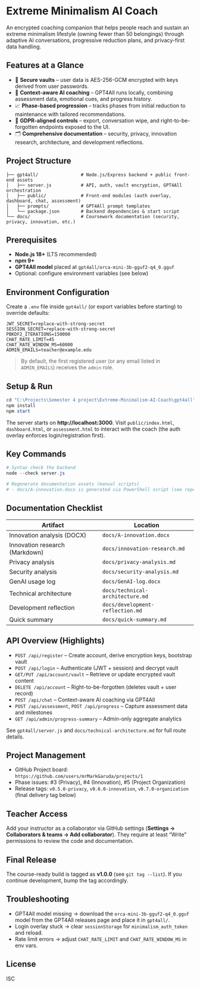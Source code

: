 # Extreme Minimalism AI Coach

An encrypted coaching companion that helps people reach and sustain an extreme minimalism lifestyle (owning fewer than 50 belongings) through adaptive AI conversations, progressive reduction plans, and privacy-first data handling.

## Features at a Glance
- 🔐 **Secure vaults** – user data is AES-256-GCM encrypted with keys derived from user passwords.
- 🧠 **Context-aware AI coaching** – GPT4All runs locally, combining assessment data, emotional cues, and progress history.
- 📈 **Phase-based progression** – tracks phases from initial reduction to maintenance with tailored recommendations.
- 🧾 **GDPR-aligned controls** – export, conversation wipe, and right-to-be-forgotten endpoints exposed to the UI.
- 🗂️ **Comprehensive documentation** – security, privacy, innovation research, architecture, and development reflections.

## Project Structure

```
├── gpt4all/                # Node.js/Express backend + public front-end assets
│   ├── server.js           # API, auth, vault encryption, GPT4All orchestration
│   ├── public/             # Front-end modules (auth overlay, dashboard, chat, assessment)
│   ├── prompts/            # GPT4All prompt templates
│   └── package.json        # Backend dependencies & start script
└── docs/                   # Coursework documentation (security, privacy, innovation, etc.)
```

## Prerequisites
- **Node.js 18+** (LTS recommended)
- **npm 9+**
- **GPT4All model** placed at `gpt4all/orca-mini-3b-gguf2-q4_0.gguf`
- Optional: configure environment variables (see below)

## Environment Configuration
Create a `.env` file inside `gpt4all/` (or export variables before starting) to override defaults:

```
JWT_SECRET=replace-with-strong-secret
SESSION_SECRET=replace-with-strong-secret
PBKDF2_ITERATIONS=150000
CHAT_RATE_LIMIT=45
CHAT_RATE_WINDOW_MS=60000
ADMIN_EMAILS=teacher@example.edu
```

> By default, the first registered user (or any email listed in `ADMIN_EMAILS`) receives the `admin` role.

## Setup & Run
```powershell
cd "C:\Projects\Semester 4 project\Extreme-Minimalism-AI-Coach\gpt4all"
npm install
npm start
```

The server starts on **http://localhost:3000**. Visit `public/index.html`, `dashboard.html`, or `assessment.html` to interact with the coach (the auth overlay enforces login/registration first).

## Key Commands
```powershell
# Syntax check the backend
node --check server.js

# Regenerate documentation assets (manual scripts)
# - docs/A-innovation.docx is generated via PowerShell script (see repo history)
```

## Documentation Checklist
| Artifact | Location |
|----------|----------|
| Innovation analysis (DOCX) | `docs/A-innovation.docx` |
| Innovation research (Markdown) | `docs/innovation-research.md` |
| Privacy analysis | `docs/privacy-analysis.md` |
| Security analysis | `docs/security-analysis.md` |
| GenAI usage log | `docs/GenAI-log.docx` |
| Technical architecture | `docs/technical-architecture.md` |
| Development reflection | `docs/development-reflection.md` |
| Quick summary | `docs/quick-summary.md` |

## API Overview (Highlights)
- `POST /api/register` – Create account, derive encryption keys, bootstrap vault
- `POST /api/login` – Authenticate (JWT + session) and decrypt vault
- `GET/PUT /api/account/vault` – Retrieve or update encrypted vault content
- `DELETE /api/account` – Right-to-be-forgotten (deletes vault + user record)
- `POST /api/chat` – Context-aware AI coaching via GPT4All
- `POST /api/assessment`, `POST /api/progress` – Capture assessment data and milestones
- `GET /api/admin/progress-summary` – Admin-only aggregate analytics

See `gpt4all/server.js` and `docs/technical-architecture.md` for full route details.

## Project Management
- GitHub Project board: `https://github.com/users/mrMarkGaruda/projects/1`
- Phase issues: #3 (Privacy), #4 (Innovation), #5 (Project Organization)
- Release tags: `v0.5.0-privacy`, `v0.6.0-innovation`, `v0.7.0-organization` (final delivery tag below)

## Teacher Access
Add your instructor as a collaborator via GitHub settings (**Settings → Collaborators & teams → Add collaborator**). They require at least “Write” permissions to review the code and documentation.

## Final Release
The course-ready build is tagged as **v1.0.0** (see `git tag --list`). If you continue development, bump the tag accordingly.

## Troubleshooting
- GPT4All model missing → download the `orca-mini-3b-gguf2-q4_0.gguf` model from the GPT4All releases page and place it in `gpt4all/`.
- Login overlay stuck → clear `sessionStorage` for `minimalism_auth_token` and reload.
- Rate limit errors → adjust `CHAT_RATE_LIMIT` and `CHAT_RATE_WINDOW_MS` in env vars.

## License
ISC
